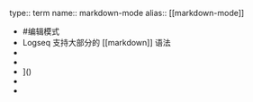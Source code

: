 type:: term
name:: markdown-mode
alias:: [[markdown-mode]]

- #编辑模式
- Logseq 支持大部分的 [[markdown]] 语法
-
-
- ]()
-
-